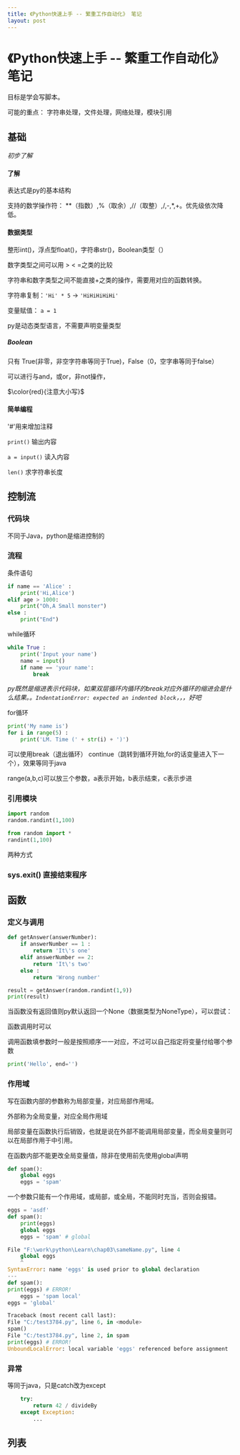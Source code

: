 ```yaml
---
title: 《Python快速上手 -- 繁重工作自动化》 笔记
layout: post
---
```




# 《Python快速上手 -- 繁重工作自动化》 笔记

目标是学会写脚本。

可能的重点： 字符串处理，文件处理，网络处理，模块引用



## 基础

*初步了解*

#### 了解

表达式是py的基本结构

支持的数学操作符： **（指数）,%（取余）,//（取整）,/,-,\*,+。优先级依次降低。

#### 数据类型

整形int()，浮点型float()，字符串str()，Boolean类型（）

数字类型之间可以用 > < =之类的比较

字符串和数字类型之间不能直接+之类的操作，需要用对应的函数转换。

字符串复制：`'Hi' * 5` -> `'HiHiHiHiHi'`

变量赋值： `a = 1`

py是动态类型语言，不需要声明变量类型

##### Boolean

只有 True(非零，非空字符串等同于True)，False（0，空字串等同于false）

可以进行与and，或or，非not操作， 

$\color{red}{注意大小写}$

#### 简单编程

'#'用来增加注释

`print()` 输出内容

`a = input()` 读入内容

`len()` 求字符串长度



## 控制流

### 代码块

不同于Java，python是缩进控制的

### 流程

条件语句

```python
if name == 'Alice' :
	print('Hi,Alice')
elif age > 1000:
	print("Oh,A Small monster")
else :
	print("End")
```

while循环

```python
while True :
	print('Input your name')
	name = input()
	if name == 'your name':
		break
```

*py既然是缩进表示代码块，如果双层循环内循环的break对应外循环的缩进会是什么结果。。`IndentationError: expected an indented block`，，，好吧*

for循环

```python
print('My name is')
for i in range(5) :
	print('LM. Time (' + str(i) + ')')
```

可以使用break（退出循环） continue（跳转到循环开始,for的话变量进入下一个），效果等同于java

range(a,b,c)可以放三个参数，a表示开始，b表示结束，c表示步进

### 引用模块

```python
import random
random.randint(1,100)
```

```python
from random import *
randint(1,100)
```

两种方式

### sys.exit() 直接结束程序



## 函数

### 定义与调用

```python
def getAnswer(answerNumber):
	if answerNumber == 1 :
		return 'It\'s one'
	elif answerNumber == 2:
		return 'It\'s two'
	else :
		return 'Wrong number'

result = getAnswer(random.randint(1,9))
print(result)
```

当函数没有返回值则py默认返回一个None（数据类型为NoneType），可以尝试：

函数调用时可以

调用函数填参数时一般是按照顺序一一对应，不过可以自己指定将变量付给哪个参数

```python
print('Hello', end='')
```

### 作用域

写在函数内部的参数称为局部变量，对应局部作用域。

外部称为全局变量，对应全局作用域

局部变量在函数执行后销毁，也就是说在外部不能调用局部变量，而全局变量则可以在局部作用于中引用。

在函数内部不能更改全局变量值，除非在使用前先使用global声明

```python
def spam():
	global eggs
	eggs = 'spam'
```

一个参数只能有一个作用域，或局部，或全局，不能同时充当，否则会报错。

```python
eggs = 'asdf'
def spam():
	print(eggs)
	global eggs
	eggs = 'spam' # global

File "F:\work\python\Learn\chap03\sameName.py", line 4
    global eggs
    ^
SyntaxError: name 'eggs' is used prior to global declaration
---
def spam():
print(eggs) # ERROR!
	eggs = 'spam local'
eggs = 'global'

Traceback (most recent call last):
File "C:/test3784.py", line 6, in <module>
spam()
File "C:/test3784.py", line 2, in spam
print(eggs) # ERROR!
UnboundLocalError: local variable 'eggs' referenced before assignment
```

### 异常

等同于java，只是catch改为except

```python
	try:
		return 42 / divideBy
	except Exception:
        ...
```



## 列表

